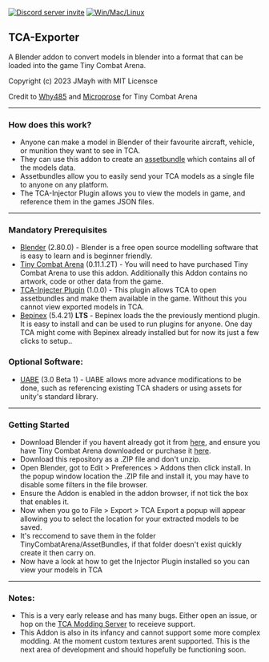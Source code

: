 [![Discord server invite](https://discordapp.com/api/guilds/603359898507673630/embed.png)](https://discord.gg/C6txv7M)
[![Win/Mac/Linux](https://img.shields.io/badge/platform-windows%20%7C%20macos%20%7C%20linux-informational)]()

## TCA-Exporter
A Blender addon to convert models in blender into a format that can be loaded into the game Tiny Combat Arena.

Copyright (c) 2023 JMayh with MIT Licensce

Credit to [Why485](https://twitter.com/Why485) and [Microprose](https://www.microprose.com/games/tiny-combat-arena/) for Tiny Combat Arena
___
### How does this work?
- Anyone can make a model in Blender of their favourite aircraft, vehicle, or munition they want to see in TCA.
- They can use this addon to create an [assetbundle](https://docs.unity3d.com/Manual/AssetBundlesIntro.html) which contains all of the models data.
- Assetbundles allow you to easily send your TCA models as a single file to anyone on any platform.
- The TCA-Injector Plugin allows you to view the models in game, and reference them in the games JSON files.
___
### Mandatory Prerequisites
- [Blender](https://www.blender.org/download/) (2.80.0) - Blender is a free open source modelling software that is easy to learn and is beginner friendly.
- [Tiny Combat Arena](https://store.steampowered.com/app/1347550/Tiny_Combat_Arena/) (0.11.1.2T) - You will need to have purchased Tiny Combat Arena to use this addon. Additionally this Addon contains no artwork, code or other data from the game.
- [TCA-Injecter Plugin](https://github.com/DuckMallard/TCA-Injector) (1.0.0) - This plugin allows TCA to open assetbundles and make them available in the game. Without this you cannot view exported models in TCA.
- [Bepinex](https://github.com/BepInEx/BepInEx/releases) (5.4.21) **LTS** - Bepinex loads the the previously mentiond plugin. It is easy to install and can be used to run plugins for anyone. One day TCA might come with Bepinex already installed but for now its just a few clicks to setup..
### Optional Software:
- [UABE](https://github.com/SeriousCache/UABE/releases) (3.0 Beta 1) - UABE allows more advance modifications to be done, such as referencing existing TCA shaders or using assets for unity's standard library.
___
### Getting Started
- Download Blender if you havent already got it from [here](https://www.blender.org/download/), and ensure you have Tiny Combat Arena downloaded or purchase it [here](https://store.steampowered.com/app/1347550/Tiny_Combat_Arena/).
- Download this repository as a .ZIP file and don't unzip.
- Open Blender, got to Edit > Preferences > Addons then click install. In the popup window location the .ZIP file and install it, you may have to disable some filters in the file browser.
- Ensure the Addon is enabled in the addon browser, if not tick the box that enables it.
- Now when you go to File > Export > TCA Export a popup will appear allowing you to select the location for your extracted models to be saved.
- It's reccomend to save them in the folder TinyCombatArena/AssetBundles, if that folder doesn't exist quickly create it then carry on.
- Now have a look at how to get the Injector Plugin installed so you can view your models in TCA
___
### Notes:
- This is a very early release and has many bugs. Either open an issue, or hop on the [TCA Modding Server](https://discord.gg/D5ScNgcTJh) to receieve support.
- This Addon is also in its infancy and cannot support some more complex modding. At the moment custom textures arent supported. This is the next area of development and should hopefully be functioning soon.
